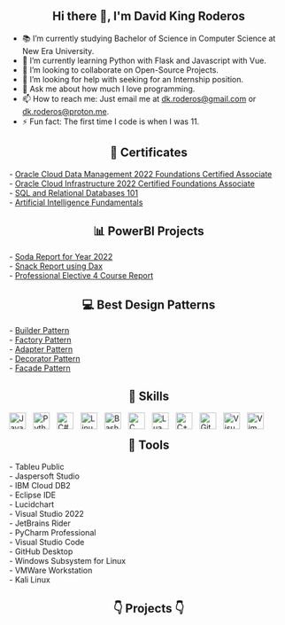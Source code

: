 <h2 align="center">Hi there 👋, I'm David King Roderos</h2>

- 📚 I’m currently studying Bachelor of Science in Computer Science at New Era University.
- 🌱 I’m currently learning Python with Flask and Javascript with Vue.
- 👯 I’m looking to collaborate on Open-Source Projects.
- 🤔 I’m looking for help with seeking for an Internship position.
- 💬 Ask me about how much I love programming.
- 📫 How to reach me: Just email me at dk.roderos@gmail.com or dk.roderos@proton.me.
- ⚡ Fun fact: The first time I code is when I was 11.

<h2 align="center">📜 Certificates</h2>
- <a href="https://catalog-education.oracle.com/pls/certview/sharebadge?id=B60C17BF12DB6167F6999CBD9818B8F5FFFBD276E2AC72A47EF7E37FDFDA2991">Oracle Cloud Data Management 2022 Foundations Certified Associate</a>
</br>
- <a href="https://catalog-education.oracle.com/pls/certview/sharebadge?id=8DB58D7EF7679270564985F6F6BB982EF77D6E368E49660F2D68D38F1E146344">Oracle Cloud Infrastructure 2022 Certified Foundations Associate</a>
</br>
- <a href="https://courses.cognitiveclass.ai/certificates/5dbc66e6694d4c5698b5233e1cf10d81">SQL and Relational Databases 101</a>
</br>
- <a href="https://www.credly.com/badges/af9f2142-da9b-4e9a-beca-9a8713e069ff/public_url">Artificial Intelligence Fundamentals</a>
</br>

<h2 align="center">📊 PowerBI Projects</h2>
- <a href="https://app.powerbi.com/view?r=eyJrIjoiYmVmMzRkNTQtY2M5Yy00YzNmLWEzZDctMjk5ZjYyZjA0YTQ2IiwidCI6IjBmODIyNGQ0LTJiMTMtNGIyOS04NjUzLTFlMmUzZDI0NTBmMiIsImMiOjEwfQ%3D%3D">Soda Report for Year 2022</a>
</br>
- <a href="https://app.powerbi.com/view?r=eyJrIjoiMjc0MjY0YmQtMTBlNC00Y2M0LWI4NmUtZWE5YjIxN2RiNDk5IiwidCI6IjBmODIyNGQ0LTJiMTMtNGIyOS04NjUzLTFlMmUzZDI0NTBmMiIsImMiOjEwfQ%3D%3D">Snack Report using Dax</a>
</br>
- <a href="https://app.powerbi.com/view?r=eyJrIjoiMzI1MzVmYzQtYzEyNi00YmNkLWJkNmMtZjg1MGRjYjM1Nzc4IiwidCI6IjBmODIyNGQ0LTJiMTMtNGIyOS04NjUzLTFlMmUzZDI0NTBmMiIsImMiOjEwfQ%3D%3D">Professional Elective 4 Course Report</a>
</br>

<h2 align="center">💻 Best Design Patterns</h2>
- <a href="https://github.com/dkroderos/dp/tree/main/builder">Builder Pattern</a>
</br>
- <a href="https://github.com/dkroderos/dp/tree/main/factory">Factory Pattern</a>
</br>
- <a href="https://github.com/dkroderos/dp/tree/main/adapter">Adapter Pattern</a>
</br>
- <a href="https://github.com/dkroderos/dp/tree/main/decorator">Decorator Pattern</a>
</br>
- <a href="https://github.com/dkroderos/dp/tree/main/facade">Facade Pattern</a>
</br>

<h2 align="center">💪 Skills</h2>
<img align="left" alt="Java" width="30px" style="padding-right:10px;" src="https://cdn.jsdelivr.net/gh/devicons/devicon/icons/java/java-original.svg"/>
<img align="left" alt="Python" width="30px" style="padding-right:10px;" src="https://cdn.jsdelivr.net/gh/devicons/devicon/icons/python/python-plain.svg" />
<img align="left" alt="C#" width="30px" style="padding-right:10px;" src="https://cdn.jsdelivr.net/gh/devicons/devicon/icons/csharp/csharp-original.svg" />
<img align="left" alt="Linux" width="30px" style="padding-right:10px;" src="https://cdn.jsdelivr.net/gh/devicons/devicon/icons/linux/linux-original.svg" />
<img align="left" alt="Bash" width="30px" style="padding-right:10px;" src="https://cdn.jsdelivr.net/gh/devicons/devicon/icons/bash/bash-original.svg" />
<img align="left" alt="C" width="30px" style="padding-right:10px;" src="https://cdn.jsdelivr.net/gh/devicons/devicon/icons/c/c-original.svg" />
<img align="left" alt="Lua" width="30px" style="padding-right:10px;" src="https://cdn.jsdelivr.net/gh/devicons/devicon/icons/lua/lua-original.svg" />
<img align="left" alt="C++" width="30px" style="padding-right:10px;" src="https://cdn.jsdelivr.net/gh/devicons/devicon/icons/cplusplus/cplusplus-line.svg" />
<img align="left" alt="Git" width="30px" style="padding-right:10px;" src="https://cdn.jsdelivr.net/gh/devicons/devicon/icons/git/git-original.svg" />
<img align="left" alt="Visual Studio" width="30px" style="padding-right:10px;" src="https://cdn.jsdelivr.net/gh/devicons/devicon/icons/github/github-original.svg" />
<img align="left" alt="Vim" width="30px" style="padding-right:10px;" src="https://cdn.jsdelivr.net/gh/devicons/devicon/icons/vim/vim-original.svg" />
</br>

<h2 align="center">🔧 Tools</h2>
- Tableu Public
</br>
- Jaspersoft Studio
</br>
- IBM Cloud DB2
</br>
- Eclipse IDE
</br>
- Lucidchart
</br>
- Visual Studio 2022
</br>
- JetBrains Rider
</br>
- PyCharm Professional
</br>
- Visual Studio Code
</br>
- GitHub Desktop
</br>
- Windows Subsystem for Linux
</br>
- VMWare Workstation
</br>
- Kali Linux
</br>

<h2 align="center">👇 Projects 👇</h2>
<!--
**dkroderos/dkroderos** is a ✨ _special_ ✨ repository because its `README.md` (this file) appears on your GitHub profile.

Here are some ideas to get you started:

- 🔭 I’m currently working on ...
- 🌱 I’m currently learning ...
- 👯 I’m looking to collaborate on ...
- 🤔 I’m looking for help with ...
- 💬 Ask me about ...
- 📫 How to reach me: ...
- 😄 Pronouns: ...
- ⚡ Fun fact: ...
-->
